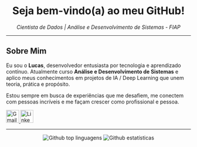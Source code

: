 <h1 align="center">  Seja bem-vindo(a) ao meu GitHub! </h1> 
<p align="center"><i>Cientista de Dados | Análise e Desenvolvimento de Sistemas - FIAP</i></p>

---

##  Sobre Mim

Eu sou o **Lucas**, desenvolvedor entusiasta por tecnologia e aprendizado contínuo. Atualmente curso **Análise e Desenvolvimento de Sistemas** e aplico meus conhecimentos em projetos de IA / Deep Learning que unem teoria, prática e propósito.

Estou sempre em busca de experiências que me desafiem, me conectem com pessoas incríveis e me façam crescer como profissional e pessoa. 

  <a href="mailto:lucas.ffialho06@gmail.com">
    <img src="https://img.shields.io/static/v1?message=Gmail&logo=gmail&label=&color=FF6584&logoColor=white&labelColor=&style=for-the-badge" height="35" alt="Gmail logo" />
  </a> 
  <a href="https://www.linkedin.com/in/francine-ccruz/">
    <img src="https://img.shields.io/static/v1?message=LinkedIn&logo=linkedin&label=&color=0077B5&logoColor=white&labelColor=&style=for-the-badge" height="35" alt="LinkedIn logo" />
  </a>

---

<div align="center">
  <img src="https://github-readme-stats.vercel.app/api/top-langs/?username=lucasdafialho&layout=compact&langs_count=20&theme=tokyonight" alt="Github top linguagens"/>
  <img src="https://github-readme-streak-stats.herokuapp.com/?user=lucasdafialho&theme=tokyonight" alt="Github estatísticas"/>
</div>

<br>
